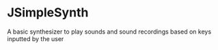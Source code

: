 # JSimpleSynth
A basic synthesizer to play sounds and sound recordings based on keys inputted by the user
